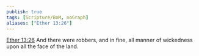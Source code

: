 ```yaml
---
publish: true
tags: [Scripture/BoM, noGraph]
aliases: ["Ether 13:26"]
---
```

[Ether 13:26](https://churchofjesuschrist.org/study/scriptures/bofm/ether/13?lang=eng&id=p26#p26) And there were robbers, and in fine, all manner of wickedness upon all the face of the land.
